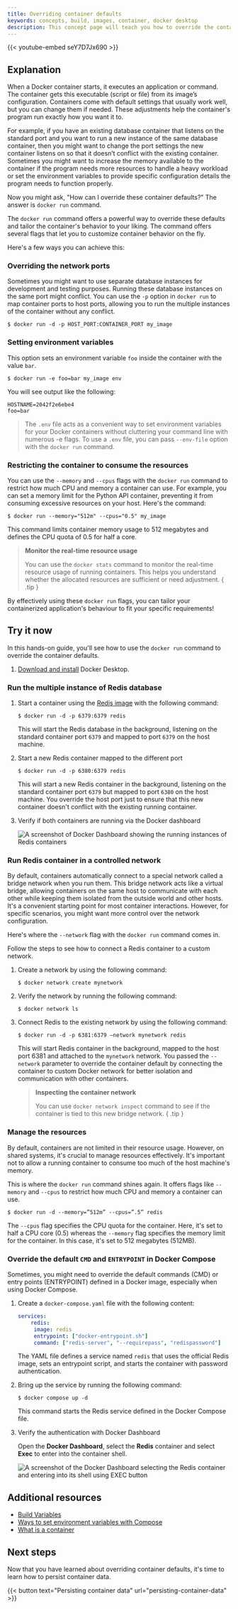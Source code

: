 ```yaml
---
title: Overriding container defaults
keywords: concepts, build, images, container, docker desktop
description: This concept page will teach you how to override the container defaults using the `docker run` command.
---
```


{{< youtube-embed seY7D7Jx690 >}}

## Explanation

When a Docker container starts, it executes an application or command. The container gets this executable (script or file) from its image’s configuration. Containers come with default settings that usually work well, but you can change them if needed. These adjustments help the container's program run exactly how you want it to.

For example, if you have an existing database container that listens on the standard port and you want to run a new instance of the same database container, then you might want to change the port settings the new container listens on so that it doesn’t conflict with the existing container. Sometimes you might want to increase the memory available to the container if the program needs more resources to handle a heavy workload or set the environment variables to provide specific configuration details the program needs to function properly.

Now you might ask, "How can I override these container defaults?" The answer is `docker run` command.

The `docker run` command offers a powerful way to override these defaults and tailor the container's behavior to your liking. The command offers several flags that let you to customize container behavior on the fly.

Here's a few ways you can achieve this:

### Overriding the network ports

Sometimes you might want to use separate database instances for development and testing purposes. Running these database instances on the same port might conflict. You can use the `-p` option in `docker run` to map container ports to host ports, allowing you to run the multiple instances of the container without any conflict.

```console
$ docker run -d -p HOST_PORT:CONTAINER_PORT my_image
```

### Setting environment variables

This option sets an environment variable `foo` inside the container with the value `bar`.

```console
$ docker run -e foo=bar my_image env
```

You will see output like the following:

```console
HOSTNAME=2042f2e6ebe4
foo=bar
```

> The `.env` file acts as a convenient way to set environment variables for your Docker containers without cluttering your command line with numerous -e flags. To use a `.env` file, you can pass `--env-file` option with the `docker run` command.

### Restricting the container to consume the resources

You can use the `--memory` and `--cpus` flags with the `docker run` command to restrict how much CPU and memory a container can use. For example, you can set a memory limit for the Python API container, preventing it from consuming excessive resources on your host. Here's the command:

```console
$ docker run --memory="512m" --cpus="0.5" my_image
 ```

This command limits container memory usage to 512 megabytes and defines the CPU quota of 0.5 for half a core.

> **Monitor the real-time resource usage**
>
> You can use the `docker stats` command to monitor the real-time resource usage of running containers. This helps you understand whether the allocated resources are sufficient or need adjustment.
{ .tip }

By effectively using these `docker run` flags, you can tailor your containerized application's behaviour to fit your specific requirements!

## Try it now

In this hands-on guide, you'll see how to use the `docker run` command to override the container defaults.

1. [Download and install](https://www.docker.com/products/docker-desktop/) Docker Desktop.

### Run the multiple instance of Redis database

1.  Start a container using the [Redis image](https://hub.docker.com/_/redis) with the following command:
    
    ```console
    $ docker run -d -p 6379:6379 redis
    ```

    This will start the Redis database in the background, listening on the standard container port `6379` and mapped to port `6379` on the host machine.

2. Start a new Redis container mapped to the different port

    ```console
    $ docker run -d -p 6380:6379 redis
    ```

    This will start a new Redis container in the background, listening on the standard container port `6379` but mapped to port `6380` on the host machine. You override the host port just to ensure that this new container doesn't conflict with the existing running container.

3. Verify if both containers are running via the Docker dashboard

    ![A screenshot of Docker Dashboard showing the running instances of Redis containers](images/running-redis-containers.webp?border=true)

### Run Redis container in a controlled network

By default, containers automatically connect to a special network called a bridge network when you run them. This bridge network acts like a virtual bridge, allowing containers on the same host to communicate with each other while keeping them isolated from the outside world and other hosts. It's a convenient starting point for most container interactions. However, for specific scenarios, you might want more control over the network configuration.

Here's where the `--network` flag with the `docker run` command comes in.

Follow the steps to see how to connect a Redis container to a custom network.

1. Create a network by using the following command:

    ```console
    $ docker network create mynetwork
    ```

2. Verify the network by running the following command:

    ```console
    $ docker network ls
    ```

3. Connect Redis to the existing network by using the following command:

    ```console
    $ docker run -d -p 6381:6379 –network mynetwork redis
    ```

    This will start Redis container in the background, mapped to the host port 6381 and attached to the `mynetwork` network. You passed the `--network` parameter to override the container default by connecting the container to custom Docker network for better isolation and communication with other containers.

    > **Inspecting the container network**
    >
    > You can use `docker network inspect` command to see if the container is tied to this new bridge network.
    { .tip }

### Manage the resources

By default, containers are not limited in their resource usage. However, on shared systems, it's crucial to manage resources effectively. It's important not to allow a running container to consume too much of the host machine's memory.

This is where the `docker run` command shines again. It offers flags like `--memory` and `--cpus` to restrict how much CPU and memory a container can use.

```console
$ docker run -d --memory=”512m” --cpus=”.5” redis
```

The `--cpus` flag specifies the CPU quota for the container. Here, it's set to half a CPU core (0.5) whereas the `--memory` flag specifies the memory limit for the container. In this case, it's set to 512 megabytes (512MB).

### Override the default `CMD` and `ENTRYPOINT` in Docker Compose

Sometimes, you might need to override the default commands (CMD) or entry points (ENTRYPOINT) defined in a Docker image, especially when using Docker Compose.

1. Create a `docker-compose.yaml` file with the following content:

    ```yaml
    services:
        redis:
         image: redis
         entrypoint: ["docker-entrypoint.sh"]
         command: ["redis-server", "--requirepass", "redispassword"]
    ```

    The YAML file defines a service named `redis` that uses the official Redis image, sets an entrypoint script, and starts the container with password authentication.

2. Bring up the service by running the following command:

    ```console
    $ docker compose up -d
    ```

    This command starts the Redis service defined in the Docker Compose file.

3. Verify the authentication with Docker Dashboard

    Open the **Docker Dashboard**, select the **Redis** container and select **Exec** to enter into the container shell.

    ![A screenshot of the Docker Dashboard selecting the Redis container and entering into its shell using EXEC button](images/exec-into-redis-container.webp?border=true) 

## Additional resources

* [Build Variables](https://docs.docker.com/build/building/variables/)
* [Ways to set environment variables with Compose](https://docs.docker.com/compose/environment-variables/set-environment-variables/)
* [What is a container](/guides/docker-concepts/the-basics/what-is-a-container/)

## Next steps

Now that you have learned about overriding container defaults, it's time to learn how to persist container data.

{{< button text="Persisting container data" url="persisting-container-data" >}}

